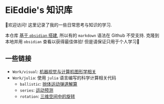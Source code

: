 # EiEddie's 知识库
👋欢迎访问! 这里记录了我的一些日常思考与知识的学习.

本仓库 [基于 `obsidian` 搭建](Blog/Repo%20Struct.md), 所以有的 `markdown` 语法在 Github 不受支持.
克隆到本地并用 `obsidian` 查看以获得最佳体验! 但是请保证只用于个人学习👀

## 一些链接
- `Work/visual`: [机器视觉与计算机图形学相关](Work/visual/visual.md)
- `Work/julia`: 使用 `julia` 语言编写的科学计算相关代码
	- `ballistic`: [抛体运动弹道解算](Work/julia/ballistic.md)
	- `series`: [运动预测](Work/julia/series.md)
	- `rotation`: [三维空间中的旋转](Work/julia/rotation.md)